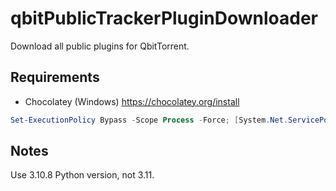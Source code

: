 # qbitPublicTrackerPluginDownloader
Download all public plugins for QbitTorrent.

## Requirements
- Chocolatey (Windows)
https://chocolatey.org/install
```powershell
Set-ExecutionPolicy Bypass -Scope Process -Force; [System.Net.ServicePointManager]::SecurityProtocol = [System.Net.ServicePointManager]::SecurityProtocol -bor 3072; iex ((New-Object System.Net.WebClient).DownloadString('https://community.chocolatey.org/install.ps1'))
```

## Notes
Use 3.10.8 Python version, not 3.11.
